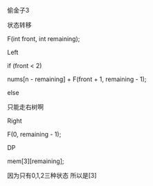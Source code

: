 偷金子3

状态转移

F(int front, int remaining);

Left

if (front < 2)

nums[n - remaining] + F(front + 1, remaining - 1);



else

只能走右树啊



Right

F(0, remaining - 1);



DP

mem[3][remaining];

因为只有0,1,2三种状态  所以是[3]









